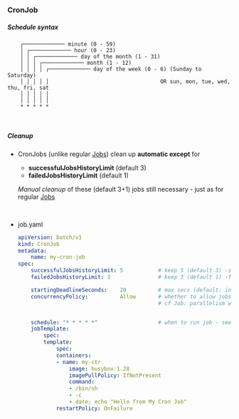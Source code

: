 
### CronJob

##### Schedule syntax
        ┌───────────── minute (0 - 59)
        │ ┌───────────── hour (0 - 23)
        │ │ ┌───────────── day of the month (1 - 31)
        │ │ │ ┌───────────── month (1 - 12)
        │ │ │ │ ┌───────────── day of the week (0 - 6) (Sunday to Saturday)
        │ │ │ │ │                                   OR sun, mon, tue, wed, thu, fri, sat
        │ │ │ │ │ 
        │ │ │ │ │
        * * * * *

<br>

##### Cleanup  

- CronJobs (unlike regular [Jobs](job.md)) clean up **automatic except** for 
    - **successfulJobsHistoryLimit** (default 3)
    - **failedJobsHistoryLimit**     (default 1)

    _Manual cleanup_ of these (default 3+1) jobs still necessary -  just as for regular [Jobs](job.md)
<br>

- job.yaml
    ```yaml
    apiVersion: batch/v1
    kind: CronJob
    metadata:
        name: my-cron-job
    spec:
        successfulJobsHistoryLimit: 5           # keep 5 (default 3) -successful-   jobs
        failedJobsHistoryLimit: 3               # keep 3 (default 1) -failed-       jobs

        startingDeadlineSeconds:    20          # max secs (default: infinite) the CronJob can take to start if it misses its scheduled time for any reason 
        concurrencyPolicy:          Allow       # whether to allow jobs to run concurrently: # {Allow (default), Forbid, Replace}
                                                # cf Job: parallelism which governs concurrency of pods *within* the job


        schedule: "* * * * *"                   # when to run job - see (syntax) above
        jobTemplate:
            spec:
            template:
                spec:
                containers:
                - name: my-ctr
                    image: busybox:1.28
                    imagePullPolicy: IfNotPresent
                    command:
                    - /bin/sh
                    - -c
                    - date; echo "Hello from My Cron Job"
                restartPolicy: OnFailure
    ```
        



